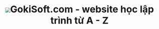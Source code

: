 <p align="center"><img src="https://gokisoft.com/img/logo3.png"><label style="font-size: 30px"><strong>GokiSoft.com - website học lập trình từ A - Z</strong></label></p>